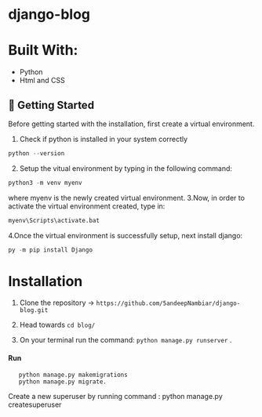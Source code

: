 # django-blog

# **Built With:**
* Python
* Html and CSS

## 🔰 Getting Started

Before getting started with the installation, first create a virtual environment. 
1. Check if python is installed in your system correctly<br/>
```python 
python --version 
```
2. Setup the vitual environment by typing in the following command:
``` python
python3 -m venv myenv
```  
where myenv is the newly created virtual environment.
3.Now, in order to activate the virtual environment created, type in:
```python 
myenv\Scripts\activate.bat
```
4.Once the virtual environment is successfully setup, next install django:
``` python 
py -m pip install Django
```
# **Installation**
1. Clone the repository -> ```https://github.com/5andeepNambiar/django-blog.git``` <br/>

2. Head towards  ```cd blog/``` <br/>

3. On your terminal run the command: ```python manage.py runserver``` .

#### Run
````
   python manage.py makemigrations
   python manage.py migrate. 
````
Create a new superuser by running command : python manage.py createsuperuser
